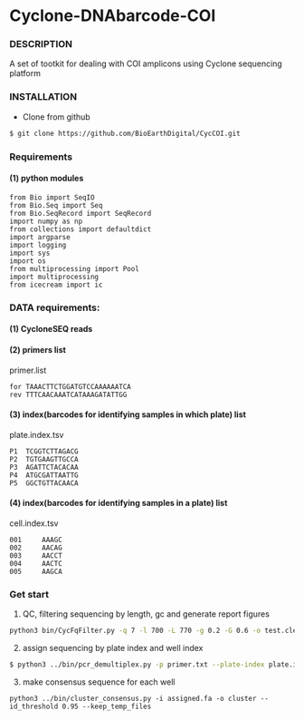 # Cyclone-DNAbarcode-COI


### DESCRIPTION
A set of tootkit for dealing with COI amplicons using Cyclone sequencing platform

### INSTALLATION
- Clone from github
```bash
$ git clone https://github.com/BioEarthDigital/CycCOI.git
```
### Requirements 
#### (1) python modules

```
from Bio import SeqIO
from Bio.Seq import Seq
from Bio.SeqRecord import SeqRecord
import numpy as np
from collections import defaultdict
import argparse
import logging
import sys
import os
from multiprocessing import Pool
import multiprocessing
from icecream import ic
```



### DATA requirements:

#### (1) CycloneSEQ reads
#### (2) primers list
primer.list
```text
for	TAAACTTCTGGATGTCCAAAAAATCA
rev	TTTCAACAAATCATAAAGATATTGG
```



#### (3) index(barcodes for identifying samples in which plate) list

plate.index.tsv

```
P1	TCGGTCTTAGACG
P2	TGTGAAGTTGCCA
P3	AGATTCTACACAA
P4	ATGCGATTAATTG
P5	GGCTGTTACAACA
```


#### (4) index(barcodes for identifying samples in a plate) list

cell.index.tsv

```text
001     AAAGC 
002     AACAG 
003     AACCT 
004     AACTC 
005     AAGCA  
```


### Get start

1. QC, filtering sequencing by length, gc and generate report figures

```bash
python3 bin/CycFqFilter.py -q 7 -l 700 -L 770 -g 0.2 -G 0.6 -o test.clean test.fastq.gz
```

2. assign sequencing by plate index and well index

```bash
$ python3 ../bin/pcr_demultiplex.py -p primer.txt --plate-index plate.index.tsv --well-index cell.index.tsv -f test.fa  -o out  --primer_max_mismatch 3 --primer_max_indel 3 --index_max_mismatch 2 --index_max_indel 1
```

3. make consensus sequence for each well

```shell
python3 ../bin/cluster_consensus.py -i assigned.fa -o cluster --id_threshold 0.95 --keep_temp_files
```





